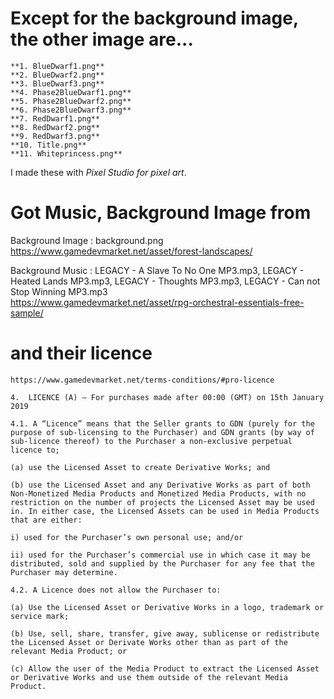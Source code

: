 Except for the background image, the other image are...
=======================================================
    **1. BlueDwarf1.png**
    **2. BlueDwarf2.png**
    **3. BlueDwarf3.png**
    **4. Phase2BlueDwarf1.png**
    **5. Phase2BlueDwarf2.png**
    **6. Phase2BlueDwarf3.png**
    **7. RedDwarf1.png**
    **8. RedDwarf2.png**
    **9. RedDwarf3.png**
    **10. Title.png**
    **11. Whiteprincess.png**

I made these with *Pixel Studio for pixel art*.

Got Music, Background Image from
================================
 Background Image : background.png    
 https://www.gamedevmarket.net/asset/forest-landscapes/

 Background Music : LEGACY - A Slave To No One MP3.mp3, 
 LEGACY - Heated Lands MP3.mp3, 
 LEGACY - Thoughts MP3.mp3, 
 LEGACY - Can not Stop Winning MP3.mp3   
 https://www.gamedevmarket.net/asset/rpg-orchestral-essentials-free-sample/

and their licence
=================
    https://www.gamedevmarket.net/terms-conditions/#pro-licence

    4.  LICENCE (A) – For purchases made after 00:00 (GMT) on 15th January 2019

    4.1. A “Licence” means that the Seller grants to GDN (purely for the purpose of sub-licensing to the Purchaser) and GDN grants (by way of sub-licence thereof) to the Purchaser a non-exclusive perpetual licence to;

    (a) use the Licensed Asset to create Derivative Works; and

    (b) use the Licensed Asset and any Derivative Works as part of both Non-Monetized Media Products and Monetized Media Products, with no restriction on the number of projects the Licensed Asset may be used in. In either case, the Licensed Assets can be used in Media Products that are either:

    i) used for the Purchaser’s own personal use; and/or

    ii) used for the Purchaser’s commercial use in which case it may be distributed, sold and supplied by the Purchaser for any fee that the Purchaser may determine.

    4.2. A Licence does not allow the Purchaser to:

    (a) Use the Licensed Asset or Derivative Works in a logo, trademark or service mark;

    (b) Use, sell, share, transfer, give away, sublicense or redistribute the Licensed Asset or Derivate Works other than as part of the relevant Media Product; or

    (c) Allow the user of the Media Product to extract the Licensed Asset or Derivative Works and use them outside of the relevant Media Product.
